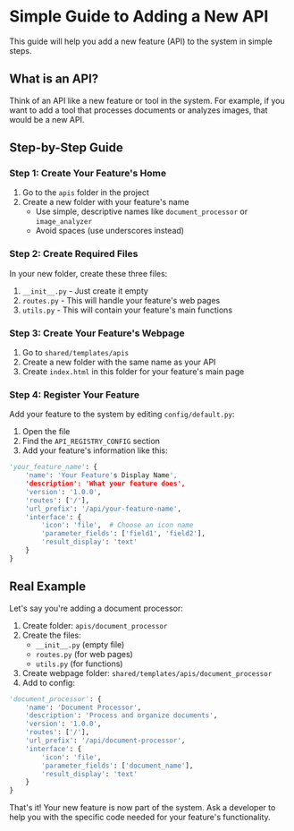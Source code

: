 # Simple Guide to Adding a New API

This guide will help you add a new feature (API) to the system in simple steps.

## What is an API?
Think of an API like a new feature or tool in the system. For example, if you want to add a tool that processes documents or analyzes images, that would be a new API.

## Step-by-Step Guide

### Step 1: Create Your Feature's Home
1. Go to the `apis` folder in the project
2. Create a new folder with your feature's name
   - Use simple, descriptive names like `document_processor` or `image_analyzer`
   - Avoid spaces (use underscores instead)

### Step 2: Create Required Files
In your new folder, create these three files:
1. `__init__.py` - Just create it empty
2. `routes.py` - This will handle your feature's web pages
3. `utils.py` - This will contain your feature's main functions

### Step 3: Create Your Feature's Webpage
1. Go to `shared/templates/apis`
2. Create a new folder with the same name as your API
3. Create `index.html` in this folder for your feature's main page

### Step 4: Register Your Feature
Add your feature to the system by editing `config/default.py`:
1. Open the file
2. Find the `API_REGISTRY_CONFIG` section
3. Add your feature's information like this:
```python
'your_feature_name': {
    'name': 'Your Feature's Display Name',
    'description': 'What your feature does',
    'version': '1.0.0',
    'routes': ['/'],
    'url_prefix': '/api/your-feature-name',
    'interface': {
        'icon': 'file',  # Choose an icon name
        'parameter_fields': ['field1', 'field2'],
        'result_display': 'text'
    }
}
```

## Real Example
Let's say you're adding a document processor:

1. Create folder: `apis/document_processor`
2. Create the files:
   - `__init__.py` (empty file)
   - `routes.py` (for web pages)
   - `utils.py` (for functions)
3. Create webpage folder: `shared/templates/apis/document_processor`
4. Add to config:
```python
'document_processor': {
    'name': 'Document Processor',
    'description': 'Process and organize documents',
    'version': '1.0.0',
    'routes': ['/'],
    'url_prefix': '/api/document-processor',
    'interface': {
        'icon': 'file',
        'parameter_fields': ['document_name'],
        'result_display': 'text'
    }
}
```

That's it! Your new feature is now part of the system. Ask a developer to help you with the specific code needed for your feature's functionality.